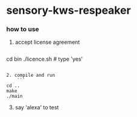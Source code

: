 # sensory-kws-respeaker

### how to use
1. accept license agreement
    ```
cd bin
./licence.sh # type 'yes'
```

2. compile and run 
    ```
cd ..
make
./main
```

3. say 'alexa' to test
  
